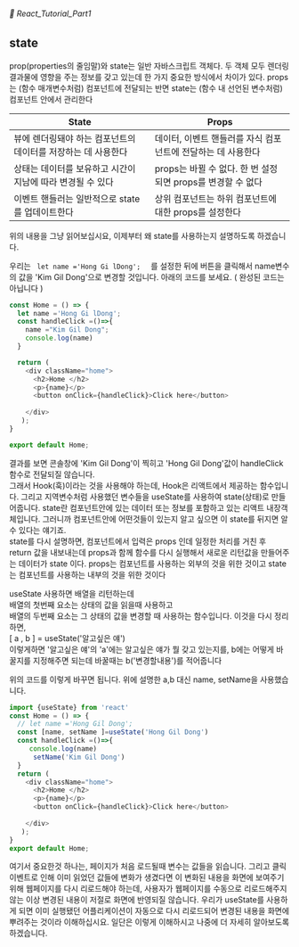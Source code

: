 ###### 🌵 React_Tutorial_Part1

## state 
prop(properties의 줄임말)와 state는 일반 자바스크립트 객체다. 두 객체 모두 렌더링 결과물에 영향을 주는 정보를 갖고 있는데 한 가지 중요한 방식에서 차이가 있다. props는 (함수 매개변수처럼) 컴포넌트에 전달되는 반면 state는 (함수 내 선언된 변수처럼) 컴포넌트 안에서 관리한다



|State | Props |
|------|--------|
| 뷰에 렌더링돼야 하는 컴포넌트의 데이터를 저장하는 데 사용한다 | 데이터, 이벤트 핸들러를 자식 컴포넌트에 전달하는 데 사용한다|
|상태는 데이터를 보유하고 시간이 지남에 따라 변경될 수 있다 | props는 바뀔 수 없다. 한 번 설정되면 props를 변경할 수 없다 |
|이벤트 핸들러는 일반적으로 state를 업데이트한다 | 상위 컴포넌트는 하위 컴포넌트에 대한 props를 설정한다 |


위의 내용을 그냥 읽어보십시요, 이제부터 왜 state를 사용하는지 설명하도록 하겠습니다.  

우리는 ```  let name ='Hong Gi lDong';   ``` 를 설정한 뒤에 버튼을 클릭해서 name변수의 값을 'Kim Gil Dong'으로 변경할 것입니다.  아래의 코드를 보세요. ( 완성된 코드는 아닙니다 )  

``` javascript 
const Home = () => {
  let name ='Hong Gi lDong';
  const handleClick =()=>{
    name ="Kim Gil Dong";
    console.log(name)
  }

  return ( 
    <div className="home">
      <h2>Home </h2>
      <p>{name}</p>
      <button onClick={handleClick}>Click here</button> 
    
    </div>
   );
}

export default Home;
```  
결과를 보면 콘솔창에 'Kim Gil Dong'이 찍히고 'Hong Gil Dong'값이 handleClick함수로 전달되질 않습니다.  
그래서 Hook(훅)이라는 것을 사용해야 하는데,  Hook은 리액트에서 제공하는 함수입니다. 
그리고 지역변수처럼 사용했던 변수들을 useState를 사용하여 state(상태)로 만들어줍니다. state란 컴포넌트안에 있는 데이터 또는 정보를 포함하고 있는 리액트 내장객체입니다. 그러니까 컴포넌트안에 어떤것들이 있는지 알고 싶으면 이 state를 뒤지면 알수 있다는 얘기죠.   
state를 다시 설명하면, 
컴포넌트에서 입력은 props 인데 일정한 처리를 거친 후 return 값을 내보내는데 props과 함께 함수를 다시 실행해서 새로운 리턴값을 만들어주는 데이터가 state 이다. props는 컴포넌트를 사용하는 외부의 것을 위한 것이고 state는 컴포넌트를 사용하는 내부의 것을 위한 것이다 

useState 사용하면  배열을 리턴하는데  
배열의 첫번째 요소는 상태의 값을 읽을때 사용하고  
배열의 두번째 요소는 그 상태의 값을 변경할 때 사용하는 함수입니다. 이것을 다시 정리하면,  
[ a , b ] = useState('알고싶은 얘')   
이렇게하면 '알고싶은 얘'의 'a'에는 알고싶은 얘가 뭘 갖고 있는지를, b에는 어떻게 바꿀지를 지정해주면 되는데 바꿀때는 b('변경할내용')를 적어줍니다  

위의 코드를 이렇게 바꾸면 됩니다. 위에 설명한 a,b 대신 name, setName을 사용했습니다.  
``` javascript
import {useState} from 'react'
const Home = () => {
  // let name ='Hong Gil Dong';
  const [name, setName ]=useState('Hong Gil Dong')
  const handleClick =()=>{
     console.log(name)
      setName('Kim Gil Dong')
  }
  return ( 
    <div className="home">
      <h2>Home </h2>
      <p>{name}</p>
      <button onClick={handleClick}>Click here</button> 
    
    </div>
   );
}
export default Home;

```   
여기서 중요한것 하나는, 페이지가 처음 로드될때 변수는 값들을 읽습니다. 그리고 클릭이벤트로 인해 이미 읽었던 값들에 변화가 생겼다면 이 변화된 내용을 화면에 보여주기 위해 웹페이지를 다시 리로드해야 하는데, 사용자가 웹페이지를 수동으로 리로드해주지 않는 이상 변경된 내용이 저절로 화면에 반영되질 않습니다. 우리가 useState를 사용하게 되면 이미 실행됐던 어플리케이션이 자동으로 다시 리로드되어 변경된 내용을 화면에 뿌려주는 것이라 이해하십시요. 일단은 이렇게 이해하시고 나중에 더 자세히 알아보도록 하겠습니다.  

